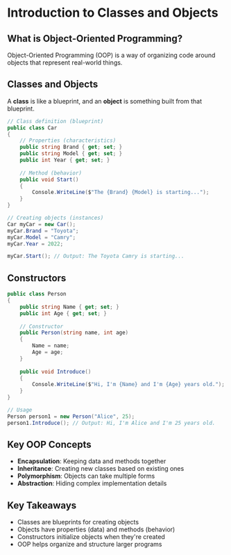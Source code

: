 # Introduction to Classes and Objects

## What is Object-Oriented Programming?

Object-Oriented Programming (OOP) is a way of organizing code around objects that represent real-world things.

## Classes and Objects

A **class** is like a blueprint, and an **object** is something built from that blueprint.

```csharp
// Class definition (blueprint)
public class Car
{
    // Properties (characteristics)
    public string Brand { get; set; }
    public string Model { get; set; }
    public int Year { get; set; }
    
    // Method (behavior)
    public void Start()
    {
        Console.WriteLine($"The {Brand} {Model} is starting...");
    }
}

// Creating objects (instances)
Car myCar = new Car();
myCar.Brand = "Toyota";
myCar.Model = "Camry";
myCar.Year = 2022;

myCar.Start(); // Output: The Toyota Camry is starting...
```

## Constructors

```csharp
public class Person
{
    public string Name { get; set; }
    public int Age { get; set; }
    
    // Constructor
    public Person(string name, int age)
    {
        Name = name;
        Age = age;
    }
    
    public void Introduce()
    {
        Console.WriteLine($"Hi, I'm {Name} and I'm {Age} years old.");
    }
}

// Usage
Person person1 = new Person("Alice", 25);
person1.Introduce(); // Output: Hi, I'm Alice and I'm 25 years old.
```

## Key OOP Concepts

- **Encapsulation**: Keeping data and methods together
- **Inheritance**: Creating new classes based on existing ones
- **Polymorphism**: Objects can take multiple forms
- **Abstraction**: Hiding complex implementation details

## Key Takeaways

- Classes are blueprints for creating objects
- Objects have properties (data) and methods (behavior)
- Constructors initialize objects when they're created
- OOP helps organize and structure larger programs